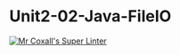 # Unit2-02-Java-FileIO
[![Mr Coxall's Super Linter](https://github.com/ICS4U-Programming-Zak-G/Unit2-02-Java-FileIO/workflows/Mr%20Coxall's%20Super%20Linter/badge.svg)](https://github.com/ICS4U-Programming-Zak-G/Unit2-02-Java-FileIO/actions/)

